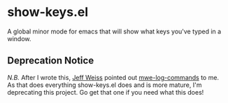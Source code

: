 # show-keys.el

A global minor mode for emacs that will show what keys you've typed in a window.

## Deprecation Notice

*N.B.* After I wrote this,
 [Jeff Weiss](https://plus.google.com/s/ergoemacs) pointed out
 [mwe-log-commands](http://www.emacswiki.org/emacs-zh/CommandLogMode)
 to me. As that does everything show-keys.el does and is more mature,
 I'm deprecating this project. Go get that one if you need what this
 does!
